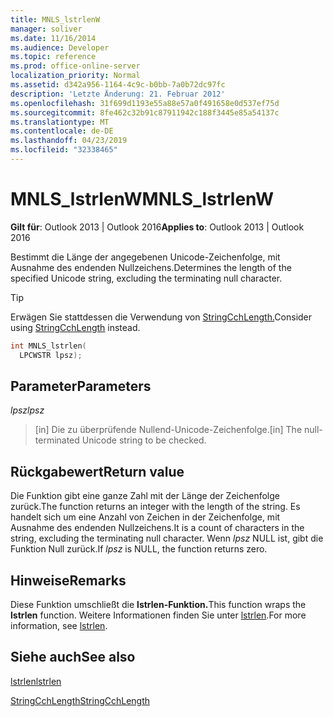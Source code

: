 ```yaml
---
title: MNLS_lstrlenW
manager: soliver
ms.date: 11/16/2014
ms.audience: Developer
ms.topic: reference
ms.prod: office-online-server
localization_priority: Normal
ms.assetid: d342a956-1164-4c9c-b0bb-7a0b72dc97fc
description: 'Letzte Änderung: 21. Februar 2012'
ms.openlocfilehash: 31f699d1193e55a88e57a0f491658e0d537ef75d
ms.sourcegitcommit: 8fe462c32b91c87911942c188f3445e85a54137c
ms.translationtype: MT
ms.contentlocale: de-DE
ms.lasthandoff: 04/23/2019
ms.locfileid: "32338465"
---
```

# <a name="mnls_lstrlenw"></a><span data-ttu-id="827d8-103">MNLS_lstrlenW</span><span class="sxs-lookup"><span data-stu-id="827d8-103">MNLS_lstrlenW</span></span>

  
  
<span data-ttu-id="827d8-104">**Gilt für**: Outlook 2013 | Outlook 2016</span><span class="sxs-lookup"><span data-stu-id="827d8-104">**Applies to**: Outlook 2013 | Outlook 2016</span></span> 
  
<span data-ttu-id="827d8-105">Bestimmt die Länge der angegebenen Unicode-Zeichenfolge, mit Ausnahme des endenden Nullzeichens.</span><span class="sxs-lookup"><span data-stu-id="827d8-105">Determines the length of the specified Unicode string, excluding the terminating null character.</span></span>
  
> [!TIP]
> <span data-ttu-id="827d8-106">Erwägen Sie stattdessen die Verwendung von [StringCchLength.](https://msdn.microsoft.com/library/ms647539%28VS.85%29.aspx)</span><span class="sxs-lookup"><span data-stu-id="827d8-106">Consider using [StringCchLength](https://msdn.microsoft.com/library/ms647539%28VS.85%29.aspx) instead.</span></span> 
  
```cpp
int MNLS_lstrlen(
  LPCWSTR lpsz);
```

## <a name="parameters"></a><span data-ttu-id="827d8-107">Parameter</span><span class="sxs-lookup"><span data-stu-id="827d8-107">Parameters</span></span>

 <span data-ttu-id="827d8-108">_lpsz_</span><span class="sxs-lookup"><span data-stu-id="827d8-108">_lpsz_</span></span>
  
> <span data-ttu-id="827d8-109">[in] Die zu überprüfende Nullend-Unicode-Zeichenfolge.</span><span class="sxs-lookup"><span data-stu-id="827d8-109">[in] The null-terminated Unicode string to be checked.</span></span>
    
## <a name="return-value"></a><span data-ttu-id="827d8-110">Rückgabewert</span><span class="sxs-lookup"><span data-stu-id="827d8-110">Return value</span></span>

<span data-ttu-id="827d8-111">Die Funktion gibt eine ganze Zahl mit der Länge der Zeichenfolge zurück.</span><span class="sxs-lookup"><span data-stu-id="827d8-111">The function returns an integer with the length of the string.</span></span> <span data-ttu-id="827d8-112">Es handelt sich um eine Anzahl von Zeichen in der Zeichenfolge, mit Ausnahme des endenden Nullzeichens.</span><span class="sxs-lookup"><span data-stu-id="827d8-112">It is a count of characters in the string, excluding the terminating null character.</span></span> <span data-ttu-id="827d8-113">Wenn  _lpsz_ NULL ist, gibt die Funktion Null zurück.</span><span class="sxs-lookup"><span data-stu-id="827d8-113">If  _lpsz_ is NULL, the function returns zero.</span></span> 
  
## <a name="remarks"></a><span data-ttu-id="827d8-114">Hinweise</span><span class="sxs-lookup"><span data-stu-id="827d8-114">Remarks</span></span>

<span data-ttu-id="827d8-115">Diese Funktion umschließt die **lstrlen-Funktion.**</span><span class="sxs-lookup"><span data-stu-id="827d8-115">This function wraps the **lstrlen** function.</span></span> <span data-ttu-id="827d8-116">Weitere Informationen finden Sie unter [lstrlen](https://msdn.microsoft.com/library/ms647492%28VS.85%29.aspx).</span><span class="sxs-lookup"><span data-stu-id="827d8-116">For more information, see [lstrlen](https://msdn.microsoft.com/library/ms647492%28VS.85%29.aspx).</span></span>
  
## <a name="see-also"></a><span data-ttu-id="827d8-117">Siehe auch</span><span class="sxs-lookup"><span data-stu-id="827d8-117">See also</span></span>



[<span data-ttu-id="827d8-118">lstrlen</span><span class="sxs-lookup"><span data-stu-id="827d8-118">lstrlen</span></span>](https://msdn.microsoft.com/library/ms647492%28VS.85%29.aspx)
  
[<span data-ttu-id="827d8-119">StringCchLength</span><span class="sxs-lookup"><span data-stu-id="827d8-119">StringCchLength</span></span>](https://msdn.microsoft.com/library/ms647539%28VS.85%29.aspx)

